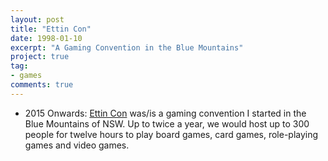 ```yaml
---
layout: post
title: "Ettin Con"
date: 1998-01-10
excerpt: "A Gaming Convention in the Blue Mountains"
project: true
tag:
- games
comments: true
---
```


* 2015 Onwards: [Ettin Con](https://EttinCon.org) was/is a gaming convention I started in the Blue Mountains of NSW. Up to twice a year, we would host up to 300 people for twelve hours to play board games, card games, role-playing games and video games.
